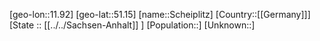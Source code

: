 ﻿---
location: [51.15,11.92]
type: City
tags:
- geo/City


SpocWebEntityId: 34004
isDeleted: false
confidential: public

---
[geo-lon::11.92]
[geo-lat::51.15]
[name::Scheiplitz]
[Country::[[Germany]]]
[State :: [[../../Sachsen-Anhalt]] ]
[Population::]
[Unknown::]

